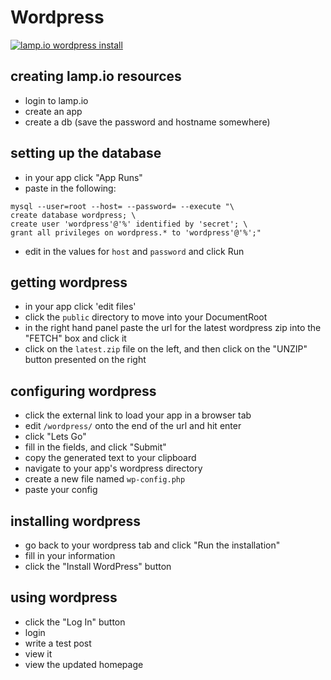 # Wordpress

[![lamp.io wordpress install](https://img.youtube.com/vi/l1fAsGW3Wmw/0.jpg)](https://www.youtube.com/watch?v=l1fAsGW3Wmw)

## creating lamp.io resources
- login to lamp.io
- create an app
- create a db (save the password and hostname somewhere)

## setting up the database
- in your app click "App Runs"
- paste in the following:
```
mysql --user=root --host= --password= --execute "\
create database wordpress; \
create user 'wordpress'@'%' identified by 'secret'; \
grant all privileges on wordpress.* to 'wordpress'@'%';"
```
- edit in the values for `host` and `password` and click Run

## getting wordpress
- in your app click 'edit files'
- click the `public` directory to move into your DocumentRoot
- in the right hand panel paste the url for the latest wordpress zip into the "FETCH" box and click it
- click on the `latest.zip` file on the left, and then click on the "UNZIP" button presented on the right

## configuring wordpress
- click the external link to load your app in a browser tab
- edit `/wordpress/` onto the end of the url and hit enter
- click "Lets Go"
- fill in the fields, and click "Submit"
- copy the generated text to your clipboard
- navigate to your app's wordpress directory
- create a new file named `wp-config.php`
- paste your config

## installing wordpress
- go back to your wordpress tab and click "Run the installation"
- fill in your information
- click the "Install WordPress" button

## using wordpress
- click the "Log In" button
- login
- write a test post
- view it
- view the updated homepage
